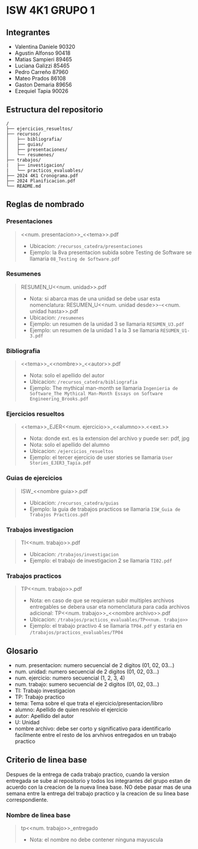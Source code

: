# ISW 4K1 GRUPO 1

## Integrantes

- Valentina Daniele 90320
- Agustin Alfonso 90418
- Matias Sampieri 89465
- Luciana Galizzi 85465
- Pedro Carreño 87960
- Mateo Prados 86108
- Gaston Demaria 89656
- Ezequiel Tapia 90026

## Estructura del repositorio

```
/
├── ejercicios_resueltos/
├── recursos/
│   ├── bibliografia/
│   ├── guias/
│   ├── presentaciones/
│   └── resumenes/
├── trabajos/
|   ├── investigacion/
|   └── practicos_evaluables/
├── 2024 4K1 Cronograma.pdf
├── 2024 Planificacion.pdf 
└── README.md
```

## Reglas de nombrado

### Presentaciones
> <<num. presentacion\>>\_<<tema\>>.pdf
> - Ubicacion: `/recursos_catedra/presentaciones`
> - Ejemplo: la 8va presentacion subida sobre Testing de Software se llamaria `08_Testing de Software.pdf` 

### Resumenes
> RESUMEN\_U<<num. unidad\>>.pdf
> - Nota: si abarca mas de una unidad se debe usar esta nomenclatura: RESUMEN\_U<<num. unidad desde\>>-<<num. unidad hasta\>>.pdf
> - Ubicacion: `/resumenes`
> - Ejemplo: un resumen de la unidad 3 se llamaria `RESUMEN_U3.pdf`
> - Ejemplo: un resumen de la unidad 1 a la 3 se llamaria `RESUMEN_U1-3.pdf`

### Bibliografia
> <<tema\>>\_<<nombre\>>\_<<autor\>>.pdf
> - Nota: solo el apellido del autor
> - Ubicacion: `/recursos_catedra/bibliografia`
> - Ejemplo: The mythical man-month se llamaria `Ingenieria de Software_The Mythical Man-Month Essays on Software Engineering_Brooks.pdf`

### Ejercicios resueltos
> <<tema\>>\_EJER<<num. ejercicio\>>\_<<alumno\>>.<<ext.\>>
> - Nota: donde ext. es la extension del archivo y puede ser: pdf, jpg 
> - Nota: solo el apellido del alumno
> - Ubicacion: `/ejercicios_resueltos`
> - Ejemplo: el tercer ejercicio de user stories se llamaria `User Stories_EJER3_Tapia.pdf`

### Guias de ejercicios
> ISW_<<nombre guia\>>.pdf
> - Ubicacion: `/recursos_catedra/guias`
> - Ejemplo: la guia de trabajos practicos se llamaria `ISW_Guia de Trabajos Practicos.pdf` 

### Trabajos investigacion
> TI<<num. trabajo\>>.pdf
> - Ubicacion: `/trabajos/investigacion`
> - Ejemplo: el trabajo de investigacion 2 se llamaria `TI02.pdf`

### Trabajos practicos
> TP<<num. trabajo\>>.pdf
> - Nota: en caso de que se requieran subir multiples archivos entregables se debera usar eta nomenclatura para cada archivos adicional: TP<<num. trabajo\>>_<<nombre archivo\>>.pdf
> - Ubicacion: `/trabajos/practicos_evaluables/TP<<num. trabajo>>`
> - Ejemplo: el trabajo practivo 4 se llamaria `TP04.pdf` y estaria en `/trabajos/practicos_evaluables/TP04`


## Glosario
- num. presentacion: numero secuencial de 2 digitos (01, 02, 03...) 
- num. unidad: numero secuencial de 2 digitos (01, 02, 03...)
- num. ejercicio: numero secuencial (1, 2, 3, 4)  
- num. trabajo: sumero secuencial de 2 digitos (01, 02, 03...)
- TI: Trabajo investigacion
- TP: Trabajo practico
- tema: Tema sobre el que trata el ejercicio/presentacion/libro
- alumno: Apellido de quien resolvio el ejercicio
- autor: Apellido del autor
- U: Unidad
- nombre archivo: debe ser corto y significativo para identificarlo facilmente entre el resto de los arvhivos entregados en un trabajo practico

## Criterio de linea base

Despues de la entrega de cada trabajo practico, cuando la version entregada se sube al repositorio y todos los integrantes del grupo estan de acuerdo con la creacion de la nueva linea base. NO debe pasar mas de una semana entre la entrega del trabajo practico y la creacion de su linea base correspondiente.

### Nombre de linea base 
> tp<<num. trabajo\>>_entregado
> - Nota: el nombre no debe contener ninguna mayuscula